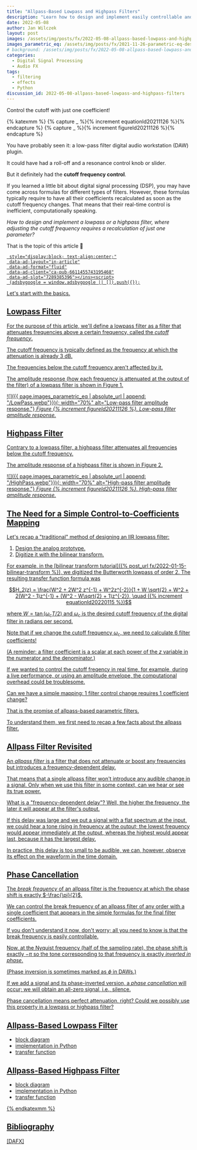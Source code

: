 ```yaml
---
title: "Allpass-Based Lowpass and Highpass Filters"
description: "Learn how to design and implement easily controllable and efficient lowpass and highpass filters."
date: 2022-05-08
author: Jan Wilczek
layout: post
images: /assets/img/posts/fx/2022-05-08-allpass-based-lowpass-and-highpass-filters/
images_parametric_eq: /assets/img/posts/fx/2021-11-26-parametric-eq-design/
# background: /assets/img/posts/fx/2022-05-08-allpass-based-lowpass-and-highpass-filters/Thumbnail.webp
categories:
  - Digital Signal Processing
  - Audio FX
tags:
  - filtering 
  - effects
  - Python
discussion_id: 2022-05-08-allpass-based-lowpass-and-highpass-filters
---
```

Control the cutoff with just one coefficient!

{% katexmm %}
{% capture _ %}{% increment equationId20211126  %}{% endcapture %}
{% capture _ %}{% increment figureId20211126  %}{% endcapture %}

You have probably seen it: a low-pass filter digital audio workstation (DAW) plugin.

It could have had a roll-off and a resonance control knob or slider.

But it definitely had the **cutoff frequency control**.

If you learned a little bit about digital signal processing (DSP), you may have come across formulas for different types of filters. However, these formulas typically require to have all their coefficients recalculated as soon as the cutoff frequency changes. That means that their real-time control is inefficient, computationally speaking.

*How to design and implement a lowpass or a highpass filter, where adjusting the cutoff frequency requires a recalculation of just one parameter?*

That is the topic of this article 🙂

<script async src="https://pagead2.googlesyndication.com/pagead/js/adsbygoogle.js?client=ca-pub-6611455743195468"
     crossorigin="anonymous"></script><ins class="adsbygoogle"
     style="display:block; text-align:center;"
     data-ad-layout="in-article"
     data-ad-format="fluid"
     data-ad-client="ca-pub-6611455743195468"
     data-ad-slot="7289385396"></ins><script>
     (adsbygoogle = window.adsbygoogle || []).push({});
</script>

Let's start with the basics.

## Lowpass Filter

For the purpose of this article, we'll define a lowpass filter as a filter that attenuates frequencies above a certain frequency, called the *cutoff frequency*.

The cutoff frequency is typically defined as the frequency at which the attenuation is already 3 dB.

The frequencies below the cutoff frequency aren't affected by it.

The amplitude response (how each frequency is attenuated at the output of the filter) of a lowpass filter is shown in Figure 1.

![]({{ page.images_parametric_eq | absolute_url | append: "/LowPass.webp"}}){: width="70%" alt="Low-pass filter amplitude response."}
_Figure {% increment figureId20211126  %}. Low-pass filter amplitude response._

## Highpass Filter

Contrary to a lowpass filter, a highpass filter attenuates all frequencies below the cutoff frequency.

The amplitude response of a highpass filter is shown in Figure 2.

![]({{ page.images_parametric_eq | absolute_url | append: "/HighPass.webp"}}){: width="70%" alt="High-pass filter amplitude response."}
_Figure {% increment figureId20211126  %}. High-pass filter amplitude response._

## The Need for a Simple Control-to-Coefficients Mapping

Let's recap a "traditional" method of designing an IIR lowpass filter:

1. Design the analog prototype.
2. Digitize it with the bilinear transform.

For example, in the [bilinear transform tutorial]({% post_url fx/2022-01-15-bilinear-transform %}), we digitized the Butterworth lowpass of order 2. The resulting transfer function formula was

$$H_2(z) = \frac{W^2 + 2W^2 z^{-1} + W^2z^{-2}}{1 + W \sqrt{2} + W^2 + 2(W^2 - 1)z^{-1} + (W^2 - W\sqrt{2} + 1)z^{-2}}, \quad ({% increment equationId20220115 %})$$

where $W = \tan(\omega_\text{c} T / 2)$ and $\omega_\text{c}$ is the desired cutoff frequency of the digital filter in radians per second.

Note that if we change the cutoff frequency $\omega_\text{c}$, we need to calculate 6 filter coefficients!

(A reminder: a filter coefficient is a scalar at each power of the $z$ variable in the numerator and the denominator.)

If we wanted to control the cutoff freqency in real time, for example, during a live performance, or using an amplitude envelope, the computational overhead could be troublesome.

Can we have a simple mapping: 1 filter control change requires 1 coefficient change?

That is the promise of allpass-based parametric filters.

To understand them, we first need to recap a few facts about the allpass filter.

## Allpass Filter Revisited

An *allpass filter* is a filter that does not attenuate or boost any frequencies but introduces a frequency-dependent delay.

That means that a single allpass filter won't introduce any audible change in a signal. Only when we use this filter in some context, can we hear or see its true power.

What is a "frequency-dependent delay"? Well, the higher the frequency, the later it will appear at the filter's output.

<!-- TODO: Amplitude & phase response of an allpass filter figure -->

If this delay was large and we put a signal with a flat spectrum at the input, we could hear a tone rising in frequency at the output; the lowest frequency would appear immediately at the output, whereas the highest would appear last, because it has the largest delay.

In practice, this delay is too small to be audible, we can, however, observe its effect on the waveform in the time domain.

<!-- TODO: An example waveform; a few aligned sines at the input and their misaligment at the output -->
## Phase Cancellation

The *break frequency* of an allpass filter is the frequency at which the phase shift is exactly $-\frac{\pi}{2}$.

We can control the break frequency of an allpass filter of any order with a single coefficient that appears in the simple formulas for the final filter coefficients.

<!-- TODO: Insert allpass filter transfer function formula -->

If you don't understand it now, don't worry; all you need to know is that the break frequency is easily controllable.

<!-- TODO: Insert link to the sampling article -->

Now, at the Nyquist frequency (half of the sampling rate), the phase shift is exactly $-\pi$ so the tone corresponding to that frequency is exactly *inverted in phase*.

(Phase inversion is sometimes marked as $\phi$ in DAWs.)

If we add a signal and its phase-inverted version, a *phase cancellation* will occur; we will obtain an all-zero signal, i.e., silence.

<!-- TODO: Example of sines with phase cancellation figure -->

Phase cancellation means perfect attenuation, right? Could we possibly use this property in a lowpass or highpass filter?

## Allpass-Based Lowpass Filter

* block diagram
* implementation in Python
* transfer function

## Allpass-Based Highpass Filter

* block diagram
* implementation in Python
* transfer function

{% endkatexmm %}

## Bibliography

[DAFX]